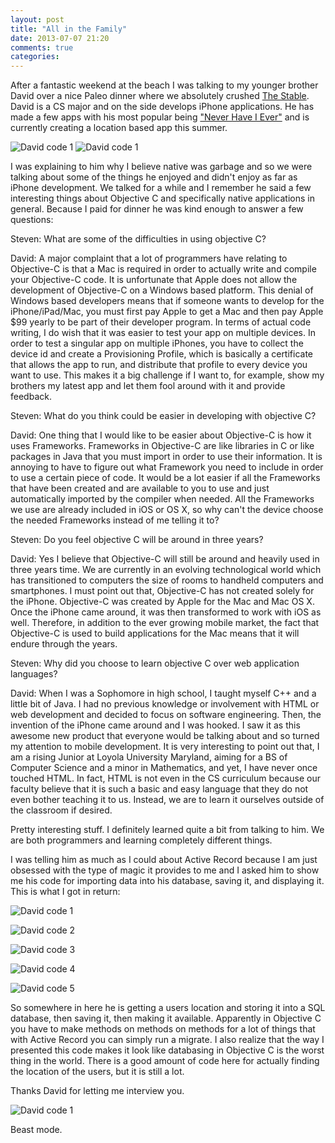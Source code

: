 ```yaml
---
layout: post
title: "All in the Family"
date: 2013-07-07 21:20
comments: true
categories: 
---
```

After a fantastic weekend at the beach I was talking to my younger brother David over a nice Paleo dinner where we absolutely crushed [The Stable](http://thestablerestaurant.com/).  David is a CS major and on the side develops iPhone applications.  He has made a few apps with his most popular being ["Never Have I Ever"](https://itunes.apple.com/us/app/never-have-i-ever/id401767832?mt=8) and is currently creating a location based app this summer.  

![David code 1](/images/nhie1.png) ![David code 1](/images/nhie2.png)




I was explaining to him why I believe native was garbage and so we were talking about some of the things he enjoyed and didn't enjoy as far as iPhone development.  We talked for a while and I remember he said a few interesting things about Objective C and specifically native applications in general.  Because I paid for dinner he was kind enough to answer a few questions:

Steven: What are some of the difficulties in using objective C?

David: A major complaint that a lot of programmers have relating to Objective-C is that a Mac is required in order to actually write and compile your Objective-C code.  It is unfortunate that Apple does not allow the development of Objective-C on a Windows based platform.  This denial of Windows based developers means that if someone wants to develop for the iPhone/iPad/Mac, you must first pay Apple to get a Mac and then pay Apple $99 yearly to be part of their developer program.  In terms of actual code writing, I do wish that it was easier to test your app on multiple devices.  In order to test a singular app on multiple iPhones, you have to collect the device id and create a Provisioning Profile, which is basically a certificate that allows the app to run, and distribute that profile to every device you want to use.  This makes it a big challenge if I want to, for example, show my brothers my latest app and let them fool around with it and provide feedback.

Steven: What do you think could be easier in developing with objective C?

David: One thing that I would like to be easier about Objective-C is how it uses Frameworks.  Frameworks in Objective-C are like libraries in C or like packages in Java that you must import in order to use their information.  It is annoying to have to figure out what Framework you need to include in order to use a certain piece of code.  It would be a lot easier if all the Frameworks that have been created and are available to you to use and just automatically imported by the compiler when needed.  All the Frameworks we use are already included in iOS or OS X, so why can't the device choose the needed Frameworks instead of me telling it to?

Steven: Do you feel objective C will be around in three years?

David: Yes I believe that Objective-C will still be around and heavily used in three years time.  We are currently in an evolving technological world which has transitioned to computers the size of rooms to handheld computers and smartphones.  I must point out that, Objective-C has not created solely for the iPhone.  Objective-C was created by Apple for the Mac and Mac OS X.  Once the iPhone came around, it was then transformed to work with iOS as well.  Therefore, in addition to the ever growing mobile market, the fact that Objective-C is used to build applications for the Mac means that it will endure through the years.

Steven: Why did you choose to learn objective C over web application languages?

David: When I was a Sophomore in high school, I taught myself C++ and a little bit of Java.  I had no previous knowledge or involvement with HTML or web development and decided to focus on software engineering.  Then, the invention of the iPhone came around and I was hooked.  I saw it as this awesome new product that everyone would be talking about and so turned my attention to mobile development.  It is very interesting to point out that, I am a rising Junior at Loyola University Maryland, aiming for a BS of Computer Science and a minor in Mathematics, and yet, I have never once touched HTML.  In fact, HTML is not even in the CS curriculum because our faculty believe that it is such a basic and easy language that they do not even bother teaching it to us.  Instead, we are to learn it ourselves outside of the classroom if desired.

Pretty interesting stuff.  I definitely learned quite a bit from talking to him.  We are both programmers and learning completely different things.  

I was telling him as much as I could about Active Record because I am just obsessed with the type of magic it provides to me and I asked him to show me his code for importing data into his database, saving it, and displaying it.  This is what I got in return:  

![David code 1](/images/davidcode1.png)

![David code 2](/images/davidcode2.png)

![David code 3](/images/davidcode3.png)

![David code 4](/images/davidcode4.png)

![David code 5](/images/davidcode5.png)

So somewhere in here he is getting a users location and storing it into a SQL database, then saving it, then making it available.  Apparently in Objective C you have to make methods on methods on methods for a lot of things that with Active Record you can simply run a migrate.  I also realize that the way I presented this code makes it look like databasing in Objective C is the worst thing in the world.  There is a good amount of code here for actually finding the location of the users, but it is still a lot.

Thanks David for letting me interview you.

![David code 1](/images/meanddavid.jpg)

Beast mode.